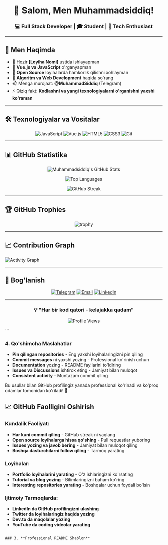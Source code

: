 <div align="center">

# 👋 Salom, Men Muhammadsiddiq!

### 💻 Full Stack Developer | 🎓 Student | 🚀 Tech Enthusiast

</div>

---

## 🚀 Men Haqimda

- 🔭 Hozir **[Loyiha Nomi]** ustida ishlayapman
- 🌱 **Vue.js va JavaScript** o'rganyapman  
- 👯 **Open Source** loyihalarda hamkorlik qilishni xohlayman
- 💬 **Algoritm va Web Development** haqida so'rang
- 📫 Menga murojaat: **@MuhammadSiddiq** (Telegram)
- ⚡ Qiziq fakt: **Kodlashni va yangi texnologiyalarni o'rganishni yaxshi ko'raman**

---

## 🛠️ Texnologiyalar va Vositalar

<div align="center">

![JavaScript](https://img.shields.io/badge/-JavaScript-F7DF1E?style=flat-square&logo=javascript&logoColor=black)
![Vue.js](https://img.shields.io/badge/-Vue.js-4FC08D?style=flat-square&logo=vue.js&logoColor=white)
![HTML5](https://img.shields.io/badge/-HTML5-E34F26?style=flat-square&logo=html5&logoColor=white)
![CSS3](https://img.shields.io/badge/-CSS3-1572B6?style=flat-square&logo=css3&logoColor=white)
![Git](https://img.shields.io/badge/-Git-F05032?style=flat-square&logo=git&logoColor=white)

</div>

---

## 📊 GitHub Statistika

<div align="center">

![Muhammadsiddiq's GitHub Stats](https://github-readme-stats.vercel.app/api?username=Muhammadsiddiq-code&show_icons=true&theme=tokyonight&hide_border=true)

![Top Languages](https://github-readme-stats.vercel.app/api/top-langs/?username=Muhammadsiddiq-code&layout=compact&theme=tokyonight&hide_border=true)

![GitHub Streak](https://github-readme-streak-stats.herokuapp.com/?user=Muhammadsiddiq-code&theme=tokyonight&hide_border=true)

</div>

---

## 🏆 GitHub Trophies

<div align="center">

![trophy](https://github-profile-trophy.vercel.app/?username=Muhammadsiddiq-code&theme=tokyonight&no-frame=true&row=1&column=6)

</div>

---

## 📈 Contribution Graph

![Activity Graph](https://github-readme-activity-graph.vercel.app/graph?username=Muhammadsiddiq-code&theme=tokyo-night&hide_border=true)

---

## 🤝 Bog'lanish

<div align="center">

[![Telegram](https://img.shields.io/badge/-Telegram-2CA5E0?style=for-the-badge&logo=telegram&logoColor=white)](https://t.me/MuhammadSiddiq)
[![Email](https://img.shields.io/badge/-Email-D14836?style=for-the-badge&logo=gmail&logoColor=white)](mailto:your.email@example.com)
[![LinkedIn](https://img.shields.io/badge/-LinkedIn-0077B5?style=for-the-badge&logo=linkedin&logoColor=white)](https://linkedin.com/in/username)

</div>

---

<div align="center">

### 💡 "Har bir kod qatori - kelajakka qadam"

![Profile Views](https://komarev.com/ghpvc/?username=Muhammadsiddiq-code&color=brightgreen&style=flat-square)

</div>
```

### 4. **Qo'shimcha Maslahatlar**

- **Pin qilingan repositories** - Eng yaxshi loyihalaringizni pin qiling
- **Commit messages** ni yaxshi yozing - Professional ko'rinish uchun
- **Documentation** yozing - README fayllarini to'ldiring
- **Issues va Discussions** ishtirok eting - Jamiyat bilan muloqot
- **Consistent activity** - Muntazam commit qiling

Bu usullar bilan GitHub profilingiz yanada professional ko'rinadi va ko'proq odamlar tomonidan ko'riladi! 🚀








## 📈 GitHub Faolligini Oshirish

### Kundalik Faoliyat:
- **Har kuni commit qiling** - GitHub streak ni saqlang
- **Open source loyihalarga hissa qo'shing** - Pull requestlar yuboring
- **Issues yozing va javob bering** - Jamiyat bilan muloqot qiling
- **Boshqa dasturchilarni follow qiling** - Tarmoq yarating

### Loyihalar:
- **Portfolio loyihalarini yarating** - O'z ishlaringizni ko'rsating
- **Tutorial va blog yozing** - Bilimlaringizni baham ko'ring
- **Interesting repositories yarating** - Boshqalar uchun foydali bo'lsin

### Ijtimoiy Tarmoqlarda:
- **LinkedIn da GitHub profilingizni ulashing**
- **Twitter da loyihalaringiz haqida yozing**
- **Dev.to da maqolalar yozing**
- **YouTube da coding videolar yarating**
```

### 3. **Professional README Shablon**

